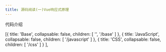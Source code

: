 ```yaml
---
title: 源码阅读(一)Vue响应式原理
---
```


代码介绍

[{
                    title: 'Base',
                    collapsable: false,
                    children: [
                        '',
                        '/base'
                    ]
                }, {
                    title: 'JavaScript',
                    collapsable: false,
                    children: [
                        '/javascript'
                    ]
                },
                {
                    title: 'CSS',
                    collapsable: false,
                    children: [
                        '/css'
                    ]
                }
            ],
